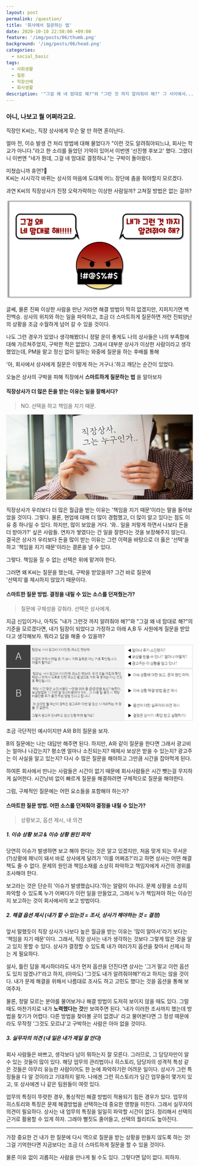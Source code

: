 ```yaml
---
layout: post
permalink: /question/
title: '회사에서 질문하는 법'
date: 2020-10-10 22:58:00 +09:00
feature: '/img/posts/06/thumb.png'
background: '/img/posts/06/head.png'
categories:
  - social_basic
tags:
  - 사회생활
  - 질문
  - 직장선배
  - 회사생활
description: '"그걸 왜 네 맘대로 해?"와 "그런 것 까지 알려줘야 해?" 그 사이에서...'
---
```


### 아니, 나보고 뭘 어쩌라고요.

 직장인 K씨는, 직장 상사에게 무슨 말 만 하면 혼이난다.

 얼마 전, 이슈 발생 건 처리 방법에 대해 물었다가 "이런 것도 알려줘야되느냐, 회사는 학교가 아니다."라고 한 소리를 들었던 기억이 있어서 이번엔 '선진행 후보고' 했다. 그랬더니 이번엔 "네가 뭔데, 그걸 네 맘대로 결정하냐."는 구박이 돌아왔다.

 미쳤습니까 휴먼?🤖<br>
 K씨는 시시각각 바뀌는 상사의 마음에 도대체 어느 장단에 춤을 춰야할지 모르겠다.

과연 K씨의 직장상사가 진정 오락가락하는 이상한 사람일까? 고쳐질 방법은 없는 걸까?


![why_angry](/img/posts/06/why.jpg)



글쎄, 물론 진짜 이상한 사람을 만난 거라면 해결 방법이 딱히 없겠지만, 지피지기면 백전백승.
상사의 위치와 하는 일을 파악하고, 조금 더 스마트하게 질문하면 저런 진퇴양난의 상황을 조금 수월하게 넘어 갈 수 있을 것이다.

나도 그런 경우가 있었나 생각해봤더니 정말 운이 좋게도 나의 상사들은 나의 부족함에 대해 가르쳐주었지, 구박한 적은 없었다.
그래서 대부분 상사가 이상한 사람이라고 생각했었는데, PM을 맡고 정신 없이 일하는 와중에 질문을 하는 후배를 통해

'아, 회사에서 상사에게 질문은 이렇게 하는 거구나.'하고 깨닫는 순간이 있었다.

오늘은 상사의 구박을 피해 직장에서 <b>스마트하게 질문하는 법</b> 을 알아보자



#### 직장상사가 더 많은 돈을 받는 이유는 일을 잘해서다?
> NO. 선택을 하고 책임을 지기 때문.

![who_is_senior](/img/posts/06/who_you.jpg)

직장상사가 우리보다 더 많은 월급을 받는 이유는 '책임을 지기 때문'이라는 말을 들어보았을 것이다. 그렇다. 물론, 현업에 대해 더 많이 경험했고, 더 많이 알고 있다는 점도 이유 중 하나일 수 있다. 하지만, 많이 보았을 거다. '와.. 일을 저렇게 하면서 나보다 돈을 더 받아가?' 싶은 사람들. 연차가 쌓였다는 건 일을 잘한다는 것을 보장해주지 않는다. 결국은 상사가 우리보다 돈을 많이 받는 이유는 그런 이력을 바탕으로 더 옳은 '선택'을 하고 '책임을 지기 때문'이라는 결론을 낼 수 있다.

그렇다. 책임을 질 수 없는 선택은 위에 맡겨야 한다.

그러면 왜 K씨는 질문을 했는데, 구박을 받았을까? 그건 바로 질문에 <br>'선택지'를 제시하지 않았기 때문이다.



#### 스마트한 질문 방법. 결정을 내릴 수 있는 소스를 던져줬는가?
> 질문에 구체성을 갖춰라. 선택은 상사에게.

지금 신입이거나, 아직도 "내가 그런것 까지 알려줘야 해?"와 "그걸 왜 네 맘대로 해?"의 기준을 모르겠다면, 내가 팀장이 되었다고 가정하고 아래 A,B 두 사원에게 질문을 받았다고 생각해보자. 뭐라고 답을 해줄 수 있을까?

![who_is_senior](/img/posts/06/how_to.jpg)

조금 극단적인 예시이지만 A와 B의 질문을 보자.

B의 질문에는 나는 대답만 해주면 된다. 하지만, A와 같이 질문을 한다면 그래서 광고비는 얼마나 나갔는지? 평소엔 얼마나 소진되는지? 매체사 보상은 받을 수 있는지? 광고주는 이 사실을 알고 있는지? 다시 수 많은 질문을 해야하고 그만큼 시간을 잡아먹게 된다.

하여튼 회사에서 만나는 사람들은 시간이 없기 때문에 회사사람들은 시간 뺏는걸 무지하게 싫어한다. 시간낭비 없이 빠르게 질문을 해결하려면 구체적으로 질문을 해야한다.

그럼, 구체적인 질문에는 어떤 요소들을 포함해야 하는가?


#### 스마트한 질문 방법. 어떤 소스를 던져줘야 결정을 내릴 수 있는가?

> 상황보고, 옵션 제시, 내 의견

##### 1. 이슈 상황 보고 & 이슈 상황 원인 파악

  당연히 이슈가 발생하면 보고 해야 한다는 것은 알고 있겠지만, 처음 맞게 되는 무서운(?)상황에 패닉이 돼서 바로 상사에게 달려가 '이를 어쩌죠?'라고 하면 상사는 어떤 해결책도 줄 수 없다. 문제의 원인과 책임소재를 소상히 파악하고 책임자에게 사건의 경위를 조사해야 한다.

  보고라는 것은 단순히 '이슈가 발생했습니다.'하는 알람이 아니다. 문제 상황을 소상히 파악할 수 있도록 누가 어쩌다가 이런 일을 만들었고, 그래서 누가 책임져야 하는 이슈인지 보고하는 것이 회사에서의 보고 방법이다.

##### 2. 해결 옵션 제시 (내가 할 수 있는것 = 조사, 상사가 해야하는 것 = 결정)

  앞서 말했듯이 직장 상사가 나보다 높은 월급을 받는 이유는 '많이 알아서'라기 보다는 '책임을 지기 때문'이다. 그래서, 직장 상사는 내가 생각하는 것보다 그렇게 많은 것을 알고 있지 못할 수 있다. 상사가 결정할 수 있도록 내가 여러가지 옵션을 찾아서 선제시 하는 게 필요하다.

  설사, 틀린 답을 제시하더라도 내가 먼저 옵션을 던진다면 상사는 '그거 말고 이런 옵션도 있지 않겠나?'라고 하지, (아마도) '그것도 내가 알려줘야해?'라고 하지는 않을 것이다. 내가 문제 해결을 위해서 나름대로 조사도 하고 고민도 했다는 것을 옵션을 통해 보여주자.

  물론, 정말 모르는 분야를 물어보거나 해결 방법이 도저히 보이지 않을 때도 있다. 그럴 때도 마찬가지로 내가 <b>노력했다는 것</b>만 보여주면 된다. '내가 이러한 조사까지 했는데 방법을 찾기가 어렵다. 다른 방법을 찾아볼 곳이 없겠냐' 라고 물어본다면 그 정성 때문에라도 무작정 '그것도 모르냐'고 구박하는 사람은 아마 없을 것이다.


##### 3. 실무자의 의견 (내 일은 내가 제일 잘 안다)

  회사 사람들은 바쁘고, 생각보다 남이 뭐하는지 잘 모른다. 그러므로, 그 담당자만이 알 수 있는 것들이 많이 있다. 해당 업무의 관리법이나 히스토리, 담당자의 성격적 특성 같은 것들은 아무리 유능한 사람이어도 한 눈에 파악하기란 어려운 일이다. 상사가 그런 특징들을 다 알 것이라고 기대하지 말자. 나에겐 그런 히스토리가 담긴 업무들이 몇가지 있고, 또 상사에겐 나 같은 팀원들이 여럿 있다.

  업무의 특징이 뚜렷한 경우, 통상적인 해결 방법이 적용되기 힘든 경우가 있다. 업무의 히스토리와 특징은 문제 해결방법을 선택하는데 중요한 영향을 미친다. 그래서 실무자의 의견이 필요하다. 상사는 내 업무의 특징을 일일히 파악할 시간이 없다. 정리해서 선택의 근거로 활용할 수 있게 하자. 그래야 뻘짓도 줄어들고, 선택의 퀄리티도 높아진다.


------------------------


가장 중요한 건 내가 한 질문에 다시 역으로 질문을 받는 상황을 만들지 않도록 하는 것! 그걸 기억한다면 지금보다는 조금 더 스마트하게 질문을 할 수 있을 것이다.

물론 이유 없이 괴롭히는 사람을 만나게 될 수도 있다. 그렇다면 답이 없다. 피하자.
